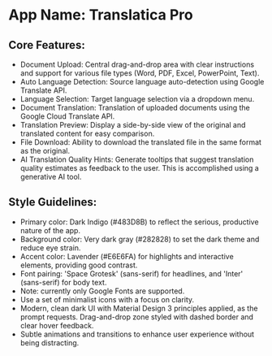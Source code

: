 # **App Name**: Translatica Pro

## Core Features:

- Document Upload: Central drag-and-drop area with clear instructions and support for various file types (Word, PDF, Excel, PowerPoint, Text).
- Auto Language Detection: Source language auto-detection using Google Translate API.
- Language Selection: Target language selection via a dropdown menu.
- Document Translation: Translation of uploaded documents using the Google Cloud Translate API.
- Translation Preview: Display a side-by-side view of the original and translated content for easy comparison.
- File Download: Ability to download the translated file in the same format as the original.
- AI Translation Quality Hints: Generate tooltips that suggest translation quality estimates as feedback to the user. This is accomplished using a generative AI tool.

## Style Guidelines:

- Primary color: Dark Indigo (#483D8B) to reflect the serious, productive nature of the app.
- Background color: Very dark gray (#282828) to set the dark theme and reduce eye strain.
- Accent color: Lavender (#E6E6FA) for highlights and interactive elements, providing good contrast.
- Font pairing: 'Space Grotesk' (sans-serif) for headlines, and 'Inter' (sans-serif) for body text.
- Note: currently only Google Fonts are supported.
- Use a set of minimalist icons with a focus on clarity.
- Modern, clean dark UI with Material Design 3 principles applied, as the prompt requests. Drag-and-drop zone styled with dashed border and clear hover feedback.
- Subtle animations and transitions to enhance user experience without being distracting.